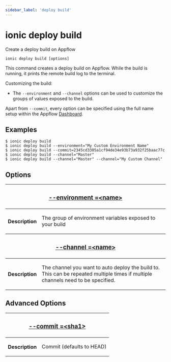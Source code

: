 ```yaml
---
sidebar_label: 'deploy build'
---
```


# ionic deploy build

Create a deploy build on Appflow

```shell
ionic deploy build [options]
```

This command creates a deploy build on Appflow. While the build is running, it prints the remote build log to the terminal.

Customizing the build:

- The `--environment` and `--channel` options can be used to customize the groups of values exposed to the build.

Apart from `--commit`, every option can be specified using the full name setup within the Appflow [Dashboard](https://dashboard.ionicframework.com).

## Examples

```shell
$ ionic deploy build
$ ionic deploy build --environment="My Custom Environment Name"
$ ionic deploy build --commit=2345cd3305a1cf94de34e93b73a932f25baac77c
$ ionic deploy build --channel="Master"
$ ionic deploy build --channel="Master" --channel="My Custom Channel"
```

## Options

<table className="reference-table">
  <thead>
    <tr>
      <th colSpan="2">
        <h3>
          <a href="#option-environment" id="option-environment">
            --environment
            <span class="option-spec"> =&lt;name&gt;</span>
          </a>
        </h3>
      </th>
    </tr>
  </thead>
  <tbody>
    <tr>
      <th>Description</th>
      <td>
        <p>The group of environment variables exposed to your build</p>
      </td>
    </tr>
  </tbody>
  <thead>
    <tr>
      <th colSpan="2">
        <h3>
          <a href="#option-channel" id="option-channel">
            --channel
            <span class="option-spec"> =&lt;name&gt;</span>
          </a>
        </h3>
      </th>
    </tr>
  </thead>
  <tbody>
    <tr>
      <th>Description</th>
      <td>
        <p>
          The channel you want to auto deploy the build to. This can be repeated multiple times if multiple channels
          need to be specified.
        </p>
      </td>
    </tr>
  </tbody>
</table>

## Advanced Options

<table className="reference-table">
  <thead>
    <tr>
      <th colSpan="2">
        <h3>
          <a href="#option-commit" id="option-commit">
            --commit
            <span class="option-spec"> =&lt;sha1&gt;</span>
          </a>
        </h3>
      </th>
    </tr>
  </thead>
  <tbody>
    <tr>
      <th>Description</th>
      <td>
        <div>
          <p>Commit (defaults to HEAD)</p>
        </div>
      </td>
    </tr>
  </tbody>
</table>
